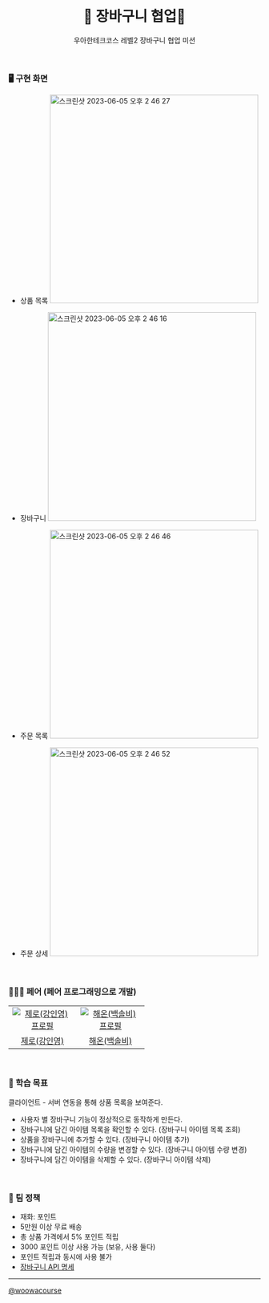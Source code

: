 <h1 align="middle">🛒 장바구니 협업🛒</h1>
<p align="middle">우아한테크코스 레벨2 장바구니 협업 미션</p>

<br>

### 🖥 구현 화면

- 상품 목록
  <img width="416" alt="스크린샷 2023-06-05 오후 2 46 27" src="https://github.com/hae-on/woowacourse/assets/80464961/479f3598-961a-46e3-bce9-dedc1b0630ee">

- 장바구니
  <img width="416" alt="스크린샷 2023-06-05 오후 2 46 16" src="https://github.com/hae-on/woowacourse/assets/80464961/37fd9d55-c119-4734-9aee-e28f61e37fe0">

- 주문 목록
  <img width="416" alt="스크린샷 2023-06-05 오후 2 46 46" src="https://github.com/hae-on/woowacourse/assets/80464961/e82511ea-37d6-4863-b471-2aed52de0f6e">

- 주문 상세
  <img width="416" alt="스크린샷 2023-06-05 오후 2 46 52" src="https://github.com/hae-on/woowacourse/assets/80464961/da91e80e-d02a-467d-ba76-693794762336">

<br />

### 🧑‍🤝‍🧑 페어 (페어 프로그래밍으로 개발)

<table>
  <tr>
    <td align="center" width="120px">
      <a href="https://github.com/inyeong-kang" target="_blank">
        <img src="https://avatars.githubusercontent.com/u/81199414?v=4" alt="제로(강인영) 프로필" />
      </a>
    </td>
    <td align="center" width="120px">
      <a href="https://github.com/hae-on" target="_blank">
        <img src="https://avatars.githubusercontent.com/u/80464961?v=4" alt="해온(백솔비) 프로필" />
      </a>
    </td>
  </tr>
  <tr>
    <td align="center">
      <a href="https://github.com/inyeong-kang" target="_blank">
      제로(강인영)
      </a>
    </td>
    <td align="center">
      <a href="https://github.com/hae-on" target="_blank">
        해온(백솔비)
      </a>
    </td>
  </tr>
</table>

<br>

### 📍 학습 목표

클라이언트 - 서버 연동을 통해 상품 목록을 보여준다.

- 사용자 별 장바구니 기능이 정상적으로 동작하게 만든다.
- 장바구니에 담긴 아이템 목록을 확인할 수 있다. (장바구니 아이템 목록 조회)
- 상품을 장바구니에 추가할 수 있다. (장바구니 아이템 추가)
- 장바구니에 담긴 아이템의 수량을 변경할 수 있다. (장바구니 아이템 수량 변경)
- 장바구니에 담긴 아이템을 삭제할 수 있다. (장바구니 아이템 삭제)

<br>

### 📝 팀 정책

- 재화: 포인트
- 5만원 이상 무료 배송
- 총 상품 가격에서 5% 포인트 적립
- 3000 포인트 이상 사용 가능 (보유, 사용 둘다)
- 포인트 적립과 동시에 사용 불가
- [장바구니 API 명세](https://stealth-conifer-dd4.notion.site/API-2e2284116c9f40479c3699f304e6b8ad)

---

<a href="https://github.com/woowacourse">@woowacourse</a>
